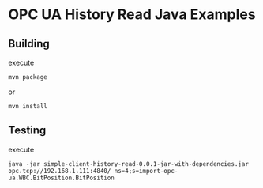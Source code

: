 # OPC UA History Read Java Examples

## Building

execute

```mvn package```

or

```mvn install```

## Testing

execute

```java -jar simple-client-history-read-0.0.1-jar-with-dependencies.jar opc.tcp://192.168.1.111:4840/ ns=4;s=import-opc-ua.WBC.BitPosition.BitPosition```
